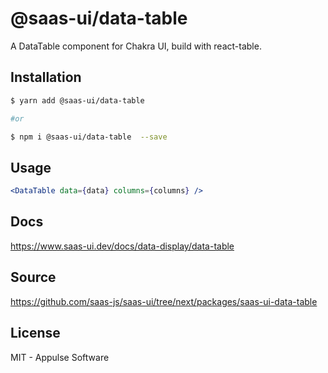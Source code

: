 # @saas-ui/data-table

A DataTable component for Chakra UI, build with react-table.

## Installation

```sh
$ yarn add @saas-ui/data-table

#or

$ npm i @saas-ui/data-table  --save
```

## Usage

```jsx
<DataTable data={data} columns={columns} />
```

## Docs

https://www.saas-ui.dev/docs/data-display/data-table

## Source

https://github.com/saas-js/saas-ui/tree/next/packages/saas-ui-data-table

## License

MIT - Appulse Software

